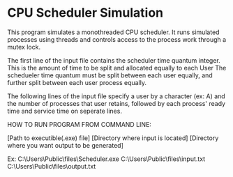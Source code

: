 # CPU Scheduler Simulation

This program simulates a monothreaded CPU scheduler. 
It runs simulated processes using threads and controls access to the process work through a mutex lock.

The first line of the input file contains the scheduler time quantum integer. This is the amount of time to be split and allocated equally to each User
The schedueler time quantum must be split between each user equally, and further split between each user process equally.

The following lines of the input file specify a user by a character (ex: A) and the number of processes that user retains, followed by each process' ready time and service time on seperate lines. 

HOW TO RUN PROGRAM FROM COMMAND LINE:

[Path to executible(.exe) file] [Directory where input is located] [Directory where you want output to be generated]

Ex: C:\Users\Public\files\Scheduler.exe C:\Users\Public\files\input.txt C:\Users\Public\files\output.txt
